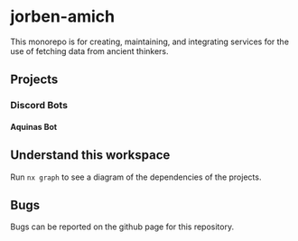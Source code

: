 # jorben-amich

This monorepo is for creating, maintaining, and integrating services for the use of fetching data from ancient thinkers.

## Projects

### Discord Bots

#### Aquinas Bot

## Understand this workspace

Run `nx graph` to see a diagram of the dependencies of the projects.

## Bugs

Bugs can be reported on the github page for this repository.

